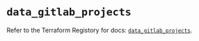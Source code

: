 # `data_gitlab_projects`

Refer to the Terraform Registory for docs: [`data_gitlab_projects`](https://registry.terraform.io/providers/gitlabhq/gitlab/15.10.0/docs/data-sources/projects).
